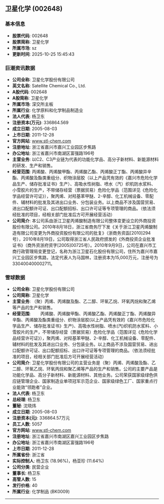 ## 卫星化学 (002648)

### 基本信息

- **股票代码**: 002648
- **股票简称**: 卫星化学
- **所属市场**: sz
- **更新时间**: 2025-10-25 15:45:43

### 巨潮资讯数据

- **公司全称**: 卫星化学股份有限公司
- **英文名称**: Satellite Chemical Co., Ltd.
- **A股代码**: 002648
- **A股简称**: 卫星化学
- **所属市场**: 深交所主板
- **所属行业**: 化学原料和化学制品制造业
- **法人代表**: 杨卫东
- **注册资本(万元)**: 336864.569
- **成立日期**: 2005-08-03
- **上市日期**: 2011-12-28
- **官方网站**: www.stl-chem.com
- **注册地址**: 浙江省嘉兴市嘉兴工业园区步焦路
- **办公地址**: 浙江省嘉兴市南湖区富强路196号
- **主营业务**: 以C2、C3产业链为代表的功能化学品、高分子新材料、新能源材料的研发、生产和销售。
- **经营范围**: 丙烯酸、丙烯酸甲酯、丙烯酸乙酯、丙烯酸正丁酯、丙烯酸异辛酯、丙烯酸及酯类重组分、织物涂层胶（以上产品凭有效的《嘉兴市危险化学品生产、储存批准证书》生产）、高吸水性树脂、喷水（汽）织机防水浆料、小雪胶片的生产，不带储存经营（票据贸易）危险化学品（范围详见《危险化学品经营许可证》），聚丙烯、对羟基苯甲醚、2-辛醇、化工机械设备、零配件、辅材料的批发及其进出口业务、分包装业务。以上商品不涉及国营贸易、进出口配额许可证、出口配额招标、出口许可证等专项管理的商品。（依法须经批准的项目，经相关部门批准后方可开展经营活动）
- **公司简介**: 本公司系由浙江卫星丙烯酸制造有限公司整体变更设立的外商投资股份有限公司。2010年8月18日，浙江省商务厅下发《关于浙江卫星丙烯酸制造有限公司变更为外商投资股份有限公司的批复》（浙商务资函[2010]294号），2010年8月19日，公司取得浙江省人民政府颁发的《外商投资企业批准证书》（商外资浙府资字[2005]00725号）。2010年9月9日，公司在嘉兴市工商行政管理局变更登记，名称为浙江卫星石化股份有限公司，住所为嘉兴市嘉兴工业园区步焦路，法定代表人为马国林，注册资本为15,000万元，注册号为330400400002711。

### 雪球数据

- **公司全称**: 卫星化学股份有限公司
- **公司简称**: 卫星化学
- **主营业务**: （聚）丙烯、丙烯酸及酯、乙二醇、环氧乙烷、环氧丙烷和聚乙烯等产品的生产和销售。
- **经营范围**: 　　丙烯酸、丙烯酸甲酯、丙烯酸乙酯、丙烯酸正丁酯、丙烯酸异辛酯、丙烯酸及酯类重组分、织物涂层胶(以上产品凭有效的《嘉兴市危险化学品生产、储存批准证书》生产)、高吸水性树脂、喷水(汽)织机防水浆料、小雪胶片的生产，不带储存经营（票据贸易）危险化学品（范围详见《危险化学品经营许可证》），聚丙烯、对羟基苯甲醚、2-辛醇、化工机械设备、零配件、辅材料的批发及其进出口业务、分包装业务。以上商品不涉及国营贸易、进出口配额许可证、出口配额招标、出口许可证等专项管理的商品。（依法须经批准的项目，经相关部门批准后方可开展经营活动）
- **公司简介**: 卫星化学股份有限公司的主营业务是（聚）丙烯、丙烯酸及酯、乙二醇、环氧乙烷、环氧丙烷和聚乙烯等产品的生产和销售。公司的主要产品是功能化学品、高分子新材料、新能源材料、其他业务。公司荣获国家级绿色供应链管理企业、国家制造业单项冠军示范企业、国家级绿色工厂、国家重点行业能效“领跑者”企业。
- **法人代表**: 杨卫东
- **总经理**: 杨卫东
- **董秘**: 沈晓炜
- **成立日期**: 2005-08-03
- **注册资本(元)**: 336864.57万元
- **员工人数**: 5057
- **官方网站**: www.stl-chem.com
- **注册地址**: 浙江省嘉兴市南湖区嘉兴工业园区步焦路
- **办公地址**: 浙江省嘉兴市南湖区富强路196号
- **上市日期**: 2011-12-28
- **所属省份**: 浙江省
- **实际控制人**: 杨卫东 (18.96%)，杨亚珍 (11.64%)
- **公司分类**: 民营企业
- **董事长**: 杨卫东
- **高管人数**: 15
- **发行价格**: 40
- **所属行业**: 化学制品 (BK0009)

---